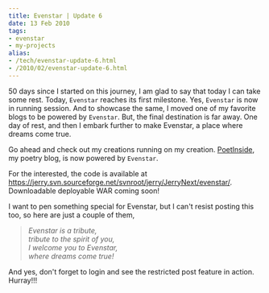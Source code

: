 ```yaml
---
title: Evenstar | Update 6
date: 13 Feb 2010
tags: 
- evenstar
- my-projects
alias:
- /tech/evenstar-update-6.html
- /2010/02/evenstar-update-6.html
---
```


50 days since I started on this journey, I am glad to say that today I can take some rest. Today, 
`Evenstar` reaches its first milestone. Yes, `Evenstar` is now in running session. And to showcase
the same, I moved one of my favorite blogs to be powered by `Evenstar`. But, the final destination 
is far away. One day of rest, and then I embark further to make Evenstar, a place where dreams come true.

<!-- break here -->

Go ahead and check out my creations running on my creation. 
<a href="http://www.poetinside.com/">PoetInside</a>, my poetry blog, is now powered by 
`Evenstar`.

For the interested, the code is available at <a href="https://jerry.svn.sourceforge.net/svnroot/jerry/JerryNext/evenstar/">https://jerry.svn.sourceforge.net/svnroot/jerry/JerryNext/evenstar/</a>. Downloadable deployable WAR coming soon!

I want to pen something special for Evenstar, but I can't resist posting this too, so here are just a couple of them,

>    <i>Evenstar is a tribute,<br>tribute to the spirit of you,<br>I welcome you to Evenstar,<br>where dreams come true!<br></i>

And yes, don't forget to login and see the restricted post feature in action. Hurray!!!